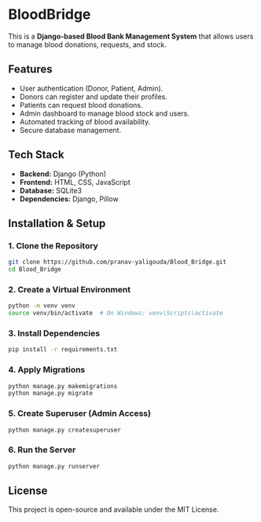 # BloodBridge

This is a **Django-based Blood Bank Management System** that allows users to manage blood donations, requests, and stock.

## Features

- User authentication (Donor, Patient, Admin).
- Donors can register and update their profiles.
- Patients can request blood donations.
- Admin dashboard to manage blood stock and users.
- Automated tracking of blood availability.
- Secure database management.

## Tech Stack

- **Backend:** Django (Python)
- **Frontend:** HTML, CSS, JavaScript
- **Database:** SQLite3
- **Dependencies:** Django, Pillow

## Installation & Setup

### 1. Clone the Repository
```bash
git clone https://github.com/pranav-yaligouda/Blood_Bridge.git
cd Blood_Bridge
```

### 2. Create a Virtual Environment
```bash
python -m venv venv
source venv/bin/activate  # On Windows: venv\Scripts\activate
```

### 3. Install Dependencies
```bash
pip install -r requirements.txt
```

### 4. Apply Migrations
```bash
python manage.py makemigrations
python manage.py migrate
```

### 5. Create Superuser (Admin Access)
```bash
python manage.py createsuperuser
```

### 6. Run the Server
```bash
python manage.py runserver
```

## License

This project is open-source and available under the MIT License.

